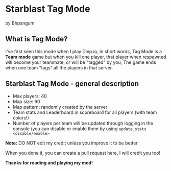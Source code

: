 # Starblast Tag Mode
by Bhpsngum

## What is Tag Mode?

I've first seen this mode when I play Diep.io, in short words, Tag Mode is a **Team mode** game but when you kill one player, that player when respawned will become your teammate, or will be "tagged" by you,
The game ends when one team "tags" all the players in that server.

## Starblast Tag Mode - general description

* Max players: 40
* Map size: 60
* Map pattern: randomly created by the server
* Team stats and Leaderboard in scoreboard for all players (with team colors!)
* Number of players per team will be updated through logging in the console (you can disable or enable them by using `update_stats <disable/enable>`

**Note:** DO NOT edit my credit unless you improve it to be better

When you done it, you can create a pull request here, I will credit you too!

**Thanks for reading and playing my mod!**
